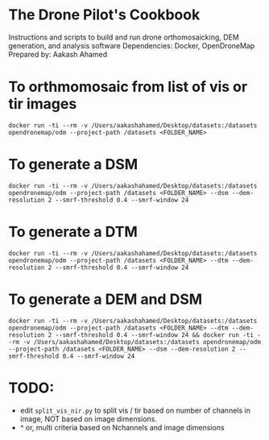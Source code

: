 # The Drone Pilot's Cookbook

Instructions and scripts to build and run drone orthomosaicking, DEM generation, and analysis software
Dependencies: Docker, OpenDroneMap
Prepared by: Aakash Ahamed


# To orthmomosaic from list of vis or tir images 
`docker run -ti --rm -v /Users/aakashahamed/Desktop/datasets:/datasets opendronemap/odm --project-path /datasets <FOLDER_NAME>`

# To generate a DSM
`docker run -ti --rm -v /Users/aakashahamed/Desktop/datasets:/datasets opendronemap/odm --project-path /datasets <FOLDER_NAME> --dsm --dem-resolution 2 --smrf-threshold 0.4 --smrf-window 24`

# To generate a DTM
`docker run -ti --rm -v /Users/aakashahamed/Desktop/datasets:/datasets opendronemap/odm --project-path /datasets <FOLDER_NAME> --dtm --dem-resolution 2 --smrf-threshold 0.4 --smrf-window 24`

# To generate a DEM and DSM 
`docker run -ti --rm -v /Users/aakashahamed/Desktop/datasets:/datasets opendronemap/odm --project-path /datasets <FOLDER_NAME> --dtm --dem-resolution 2 --smrf-threshold 0.4 --smrf-window 24 && docker run -ti --rm -v /Users/aakashahamed/Desktop/datasets:/datasets opendronemap/odm --project-path /datasets <FOLDER_NAME> --dsm --dem-resolution 2 --smrf-threshold 0.4 --smrf-window 24`


# TODO: 
* edit `split_vis_nir.py` to split vis / tir based on number of channels in image, NOT based on image dimensions. 
* ^ or, multi criteria based on Nchannels and image dimensions 